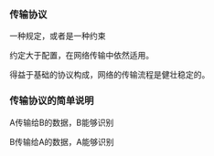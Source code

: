 ### 传输协议

一种规定，或者是一种约束

约定大于配置，在网络传输中依然适用。

得益于基础的协议构成，网络的传输流程是健壮稳定的。

### 传输协议的简单说明

A传输给B的数据，B能够识别

B传输给A的数据，A能够识别































